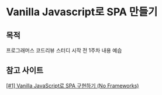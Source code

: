 # Vanilla Javascript로 SPA 만들기

## 목적 
프로그래머스 코드리뷰 스터디 시작 전 1주차 내용 예습

## 참고 사이트
[[#1] Vanilla JavaScript로 SPA 구현하기 (No Frameworks)](https://velog.io/@nemo/Vanilla-JavaScript-SPA-1)
